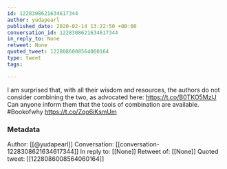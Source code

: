 ```yaml
---
id: 1228308621634617344
author: yudapearl
published_date: 2020-02-14 13:22:50 +00:00
conversation_id: 1228308621634617344
in_reply_to: None
retweet: None
quoted_tweet: 1228086008564060164
type: tweet
tags:

---
```


I am surprised that, with all their wisdom and resources, the authors do not consider combining the two, as advocated here:  https://t.co/B0TKO5MzlJ Can anyone inform them that the tools of combination are available. #Bookofwhy https://t.co/Zqo6iKsmUm

### Metadata

Author: [[@yudapearl]]
Conversation: [[conversation-1228308621634617344]]
In reply to: [[None]]
Retweet of: [[None]]
Quoted tweet: [[1228086008564060164]]
